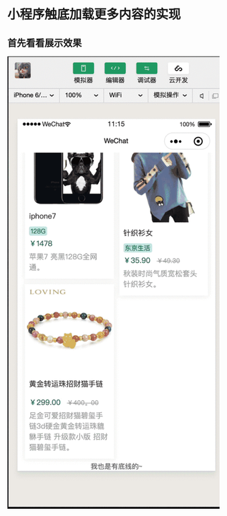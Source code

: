 # 小程序触底加载更多内容的实现

## 首先看看展示效果
![waterFlow](https://www.github.com/kingshuaishuai/static_resource/raw/master/assets/waterFlow.gif)